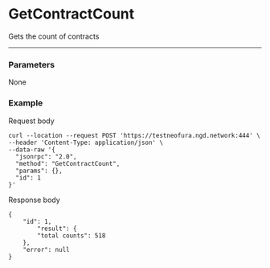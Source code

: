 # GetContractCount
Gets the count of contracts
<hr>

### Parameters

None


### Example

Request body

```
curl --location --request POST 'https://testneofura.ngd.network:444' \
--header 'Content-Type: application/json' \
--data-raw '{
  "jsonrpc": "2.0",
  "method": "GetContractCount",
  "params": {},
  "id": 1
}'
```
Response body

```json5
{
    "id": 1,
        "result": {
        "total counts": 518
    },
    "error": null
}
```
